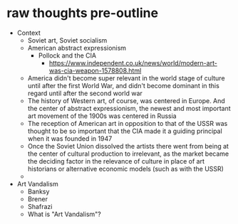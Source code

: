 # raw thoughts pre-outline

+ Context
  + Soviet art, Soviet socialism
  + American abstract expressionism
    + Pollock and the CIA
      + https://www.independent.co.uk/news/world/modern-art-was-cia-weapon-1578808.html
  + America didn't become super relevant in the world stage of culture until after the first World War, and didn't become dominant in this regard until after the second world war
  + The history of Western art, of course, was centered in Europe. And the center of abstract expressionism, the newest and most important art movement of the 1900s was centered in Russia
  + The reception of American art in opposition to that of the USSR was thought to be so important that the CIA made it a guiding principal when it was founded in 1947
  + Once the Soviet Union dissolved the artists there went from being at the center of cultural production to irrelevant, as the market became the deciding factor in the relevance of culture in place of art historians or alternative economic models (such as with the USSR)
  + 
+ Art Vandalism
  + Banksy
  + Brener
  + Shafrazi
  + What is "Art Vandalism"?
